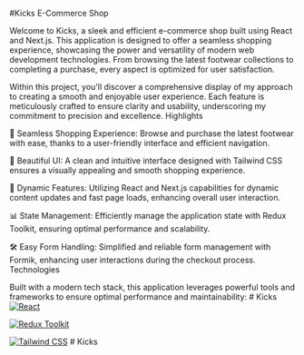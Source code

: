 #Kicks E-Commerce Shop

Welcome to Kicks, a sleek and efficient e-commerce shop built using React and Next.js. This application is designed to offer a seamless shopping experience, showcasing the power and versatility of modern web development technologies. From browsing the latest footwear collections to completing a purchase, every aspect is optimized for user satisfaction.

Within this project, you'll discover a comprehensive display of my approach to creating a smooth and enjoyable user experience. Each feature is meticulously crafted to ensure clarity and usability, underscoring my commitment to precision and excellence.
Highlights

🛒 Seamless Shopping Experience: Browse and purchase the latest footwear with ease, thanks to a user-friendly interface and efficient navigation.

🎨 Beautiful UI: A clean and intuitive interface designed with Tailwind CSS ensures a visually appealing and smooth shopping experience.

🚀 Dynamic Features: Utilizing React and Next.js capabilities for dynamic content updates and fast page loads, enhancing overall user interaction.

📊 State Management: Efficiently manage the application state with Redux Toolkit, ensuring optimal performance and scalability.

🛠️ Easy Form Handling: Simplified and reliable form management with Formik, enhancing user interactions during the checkout process.
Technologies

Built with a modern tech stack, this application leverages powerful tools and frameworks to ensure optimal performance and maintainability:
#   K i c k s 
[![React](https://img.shields.io/badge/React-gray?style=for-the-badge&logo=react&logoColor=61DAFB)](https://reactjs.org/)

[![Redux Toolkit](https://img.shields.io/badge/Redux_Toolkit-764ABC?style=for-the-badge&logo=redux&logoColor=white)](https://redux-toolkit.js.org/)

[![Tailwind CSS](https://img.shields.io/badge/Tailwind%20CSS-0F172A?style=for-the-badge&logo=tailwind-css&logoColor=white)](https://tailwindcss.com/)
 #   K i c k s 
 
 
